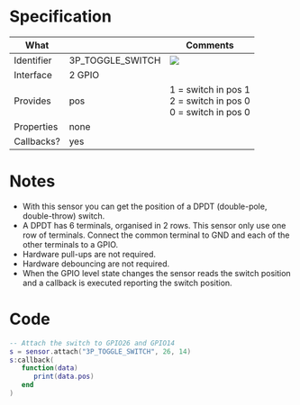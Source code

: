# Specification

| What         |                  | Comments                   |
|--------------|------------------|----------------------------|
| Identifier   | 3P_TOGGLE_SWITCH | ![](http://git.whitecatboard.org/3p_switch.png) |
| Interface    | 2 GPIO           |                            |
| Provides     | pos              | 1 = switch in pos 1<br/>2 = switch in pos 0<br/>0 = switch in pos 0|
| Properties   | none             |                            |
| Callbacks?   | yes              | |

# Notes

* With this sensor you can get the position of a DPDT (double-pole, double-throw) switch.
* A DPDT has 6 terminals, organised in 2 rows. This sensor only use one row of terminals. Connect the common terminal to GND and each of the other terminals to a GPIO.
* Hardware pull-ups are not required.
* Hardware debouncing are not required.
* When the GPIO level state changes the sensor reads the switch position and a callback is executed reporting the switch position.

# Code

```lua
-- Attach the switch to GPIO26 and GPIO14
s = sensor.attach("3P_TOGGLE_SWITCH", 26, 14)
s:callback(
   function(data)
      print(data.pos)
   end
)
```
